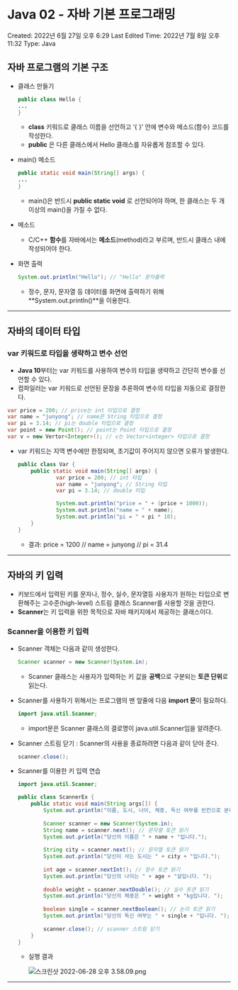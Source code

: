 # Java 02 - 자바 기본 프로그래밍

Created: 2022년 6월 27일 오후 6:29
Last Edited Time: 2022년 7월 8일 오후 11:32
Type: Java

## 자바 프로그램의 기본 구조

- 클래스 만들기
    
    ```java
    public class Hello {
    ...
    }
    ```
    
    - **class** 키워드로 클래스 이름을 선언하고 ‘{ }’ 안에 변수와 메소드(함수) 코드를 작성한다.
    - **public** 은 다른 클래스에서 Hello 클래스를 자유롭게 참조할 수 있다.

- main() 메소드
    
    ```java
    public static void main(String[] args) {
    ...
    }
    ```
    
    - main()은 반드시 **public static void** 로 선언되어야 하며, 한 클래스는 두 개 이상의 main()을 가질 수 없다.
    
- 메소드
    - C/C++ **함수**를 자바에서는 **메소드**(method)라고 부르며, 반드시 클래스 내에 작성되어야 한다.
    

- 화면 출력
    
    ```java
    System.out.println("Hello"); // "Hello" 문자출력
    ```
    
    - 정수, 문자, 문자열 등 데이터를 화면에 출력하기 위해 **System.out.println()**을 이용한다.

---

## 자바의 데이터 타입

### var 키워드로 타입을 생략하고 변수 선언

- **Java 10**부터는 var 키워드를 사용하여 변수의 타입을 생략하고 간단히 변수를 선언할 수 있다.
- 컴파일러는 var 키워드로 선언된 문장을 추론하여 변수의 타입을 자동으로 결정한다.

```java
var price = 200; // price는 int 타입으로 결정
var name = "junyong"; // name은 String 타입으로 결정
var pi = 3.14; // pi는 double 타입으로 결정
var point = new Point(); // point는 Point 타입으로 결정
var v = new Vertor<Integer>(); // v는 Vector<integer> 타입으로 결정
```

- var 키워드는 지역 변수에만 한정되며, 초기값이 주어지지 않으면 오류가 발생한다.
    
    ```java
    public class Var {
    	public static void main(String[] args) {
    			var price = 200; // int 타입
    			var name = "junyong"; // String 타입
    			var pi = 3.14; // double 타입
    
    			System.out.println("price = " + (price + 1000));
    			System.out.println("name = " + name);
    			System.out.println("pi = " + pi * 10);
    	}	
    }
    ```
    
    - 결과: price = 1200 // name = junyong // pi = 31.4

---

## 자바의 키 입력

- 키보드에서 입력된 키를 문자나, 정수, 실수, 문자열등 사용자가 원하는 타입으로 변환해주는 고수준(high-level) 스트림 클래스 Scanner를 사용할 것을 권한다.
- **Scanner**는 키 입력을 위한 목적으로 자바 패키지에서 제공하는 클래스이다.

### Scanner을 이용한 키 입력

- Scanner 객체는 다음과 같이 생성한다.
    
    ```java
    Scanner scanner = new Scanner(System.in);
    ```
    
    - Scanner 클래스는 사용자가 입력하는 키 값을 **공백**으로 구분되는 **토큰 단위**로 읽는다.

- Scanner를 사용하기 위해서는 프로그램의 맨 앞줄에 다음 **import 문**이 필요하다.
    
    ```java
    import java.util.Scanner;
    ```
    
    - import문은 Scanner 클래스의 결로명이 java.util.Scanner임을 알려준다.
    
- Scanner 스트림 닫기 : Scanner의 사용을 종료하려면 다음과 같이 닫아 준다.
    
    ```java
    scanner.close();
    ```
    
- Scanner를 이용한 키 입력 연습
    
    ```java
    import java.util.Scanner;
    
    public class ScannerEx {
    	public static void main(String args[]) {
    		System.out.println("이름, 도시, 나이, 체중, 독신 여부를 빈칸으로 분리하여 입력하세요");
    		
    		Scanner scanner = new Scanner(System.in);
    		String name = scanner.next(); // 문자열 토큰 읽기
    		System.out.println("당신의 이름은 " + name + "입니다.");
    		
    		String city = scanner.next(); // 문자열 토큰 읽기
    		System.out.println("당신이 사는 도시는 " + city + "입니다.");
    		
    		int age = scanner.nextInt(); // 정수 토큰 읽기
    		System.out.println("당신의 나이는 " + age + "살입니다. ");
    		
    		double weight = scanner.nextDouble(); // 실수 토큰 읽기
    		System.out.println("당신의 체중은 " + weight + "kg입니다. ");
    		
    		boolean single = scanner.nextBoolean(); // 논리 토큰 읽기
    		System.out.println("당신의 독신 여부는 " + single + "입니다. ");
    		
    		scanner.close(); // scanner 스트림 닫기
    	}
    }
    ```
    
    - 실행 결과
        
        ![스크린샷 2022-06-28 오후 3.58.09.png](Java%2002%20-%20%E1%84%8C%E1%85%A1%E1%84%87%E1%85%A1%20%E1%84%80%E1%85%B5%E1%84%87%E1%85%A9%E1%86%AB%20%E1%84%91%E1%85%B3%E1%84%85%E1%85%A9%E1%84%80%E1%85%B3%E1%84%85%E1%85%A2%E1%84%86%E1%85%B5%E1%86%BC%20b8fbaf9490eb448cad281df1ac894d95/%E1%84%89%E1%85%B3%E1%84%8F%E1%85%B3%E1%84%85%E1%85%B5%E1%86%AB%E1%84%89%E1%85%A3%E1%86%BA_2022-06-28_%E1%84%8B%E1%85%A9%E1%84%92%E1%85%AE_3.58.09.png)
        

---